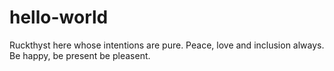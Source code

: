 # hello-world

Ruckthyst here whose intentions are pure. Peace, love and inclusion always. Be happy, be present be pleasent. 
